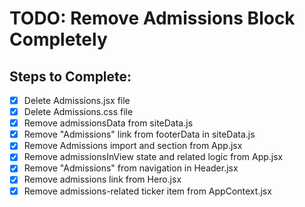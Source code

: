 # TODO: Remove Admissions Block Completely

## Steps to Complete:
- [x] Delete Admissions.jsx file
- [x] Delete Admissions.css file
- [x] Remove admissionsData from siteData.js
- [x] Remove "Admissions" link from footerData in siteData.js
- [x] Remove Admissions import and section from App.jsx
- [x] Remove admissionsInView state and related logic from App.jsx
- [x] Remove "Admissions" from navigation in Header.jsx
- [x] Remove admissions link from Hero.jsx
- [x] Remove admissions-related ticker item from AppContext.jsx
